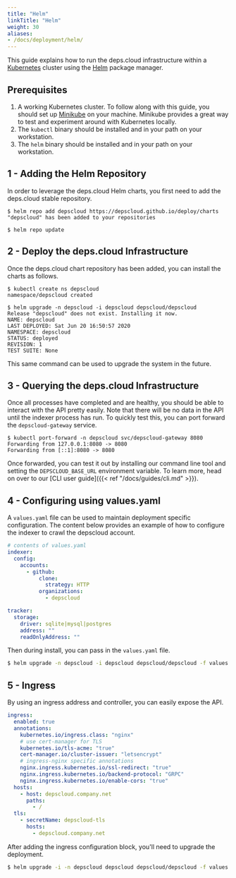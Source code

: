 ```yaml
---
title: "Helm"
linkTitle: "Helm"
weight: 30
aliases:
- /docs/deployment/helm/
---
```


This guide explains how to run the deps.cloud infrastructure within a [Kubernetes](https://kubernetes.io/) cluster using the [Helm](https://helm.sh/) package manager.

## Prerequisites

1. A working Kubernetes cluster. To follow along with this guide, you should set up [Minikube](https://kubernetes.io/docs/setup/learning-environment/minikube/) on your machine. Minikube provides a great way to test and experiment around with Kubernetes locally.
1. The `kubectl` binary should be installed and in your path on your workstation.
1. The `helm` binary should be installed and in your path on your workstation.

## 1 - Adding the Helm Repository

In order to leverage the deps.cloud Helm charts, you first need to add the deps.cloud stable repository.

```
$ helm repo add depscloud https://depscloud.github.io/deploy/charts
"depscloud" has been added to your repositories

$ helm repo update
```

## 2 - Deploy the deps.cloud Infrastructure

Once the deps.cloud chart repository has been added, you can install the charts as follows.

```
$ kubectl create ns depscloud
namespace/depscloud created

$ helm upgrade -n depscloud -i depscloud depscloud/depscloud
Release "depscloud" does not exist. Installing it now.
NAME: depscloud
LAST DEPLOYED: Sat Jun 20 16:50:57 2020
NAMESPACE: depscloud
STATUS: deployed
REVISION: 1
TEST SUITE: None
```

This same command can be used to upgrade the system in the future.

## 3 - Querying the deps.cloud Infrastructure

Once all processes have completed and are healthy, you should be able to interact with the API pretty easily.
Note that there will be no data in the API until the indexer process has run.
To quickly test this, you can port forward the `depscloud-gateway` service.

```
$ kubectl port-forward -n depscloud svc/depscloud-gateway 8080
Forwarding from 127.0.0.1:8080 -> 8080
Forwarding from [::1]:8080 -> 8080
```

Once forwarded, you can test it out by installing our command line tool and setting the `DEPSCLOUD_BASE_URL` environment variable.
To learn more, head on over to our [CLI user guide]({{< ref "/docs/guides/cli.md" >}}).

## 4 - Configuring using values.yaml

A `values.yaml` file can be used to maintain deployment specific configuration.
The content below provides an example of how to configure the indexer to crawl the depscloud account.

```yaml
# contents of values.yaml
indexer:
  config:
    accounts:
      - github:
          clone:
            strategy: HTTP
          organizations:
            - depscloud

tracker:
  storage:
    driver: sqlite|mysql|postgres
    address: ""
    readOnlyAddress: ""
```

Then during install, you can pass in the `values.yaml` file.

```bash
$ helm upgrade -n depscloud -i depscloud depscloud/depscloud -f values.yaml
```

## 5 - Ingress

By using an ingress address and controller, you can easily expose the API.

```yaml
ingress:
  enabled: true
  annotations:
    kubernetes.io/ingress.class: "nginx"
    # use cert-manager for TLS
    kubernetes.io/tls-acme: "true"
    cert-manager.io/cluster-issuer: "letsencrypt"
    # ingress-nginx specific annotations
    nginx.ingress.kubernetes.io/ssl-redirect: "true"
    nginx.ingress.kubernetes.io/backend-protocol: "GRPC"
    nginx.ingress.kubernetes.io/enable-cors: "true"
  hosts:
    - host: depscloud.company.net
      paths:
        - /
  tls:
    - secretName: depscloud-tls
      hosts:
        - depscloud.company.net
```

After adding the ingress configuration block, you'll need to upgrade the deployment.

```bash
$ helm upgrade -i -n depscloud depscloud depscloud/depscloud -f values.yaml
```